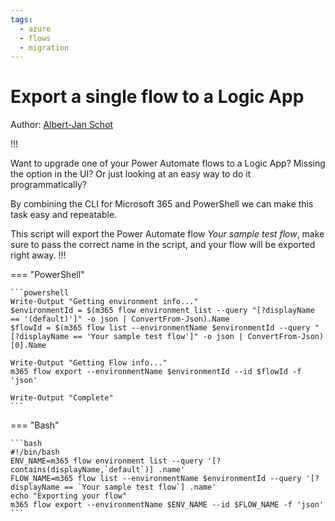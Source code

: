 ```yaml
---
tags:  
  - azure
  - flows
  - migration
---
```


# Export a single flow to a Logic App

Author: [Albert-Jan Schot](https://www.cloudappie.nl/cli-m365-exportflow/)

!!!

Want to upgrade one of your Power Automate flows to a Logic App? Missing the option in the UI? Or just looking at an easy way to do it programmatically?

By combining the CLI for Microsoft 365 and PowerShell we can make this task easy and repeatable.

This script will export the Power Automate flow *Your sample test flow*, make sure to pass the correct name in the script, and your flow will be exported right away.
!!!

=== "PowerShell"

    ```powershell
    Write-Output "Getting environment info..."
    $environmentId = $(m365 flow environment list --query "[?displayName == '(default)']" -o json | ConvertFrom-Json).Name
    $flowId = $(m365 flow list --environmentName $environmentId --query "[?displayName == 'Your sample test flow']" -o json | ConvertFrom-Json)[0].Name

    Write-Output "Getting Flow info..."
    m365 flow export --environmentName $environmentId --id $flowId -f 'json'

    Write-Output "Complete"
    ```

=== "Bash"

    ```bash
    #!/bin/bash
    ENV_NAME=m365 flow environment list --query '[?contains(displayName,`default`)] .name'
    FLOW_NAME=m365 flow list --environmentName $environmentId --query '[?displayName == `Your sample test flow`] .name'
    echo "Exporting your flow"
    m365 flow export --environmentName $ENV_NAME --id $FLOW_NAME -f 'json'
    ```

